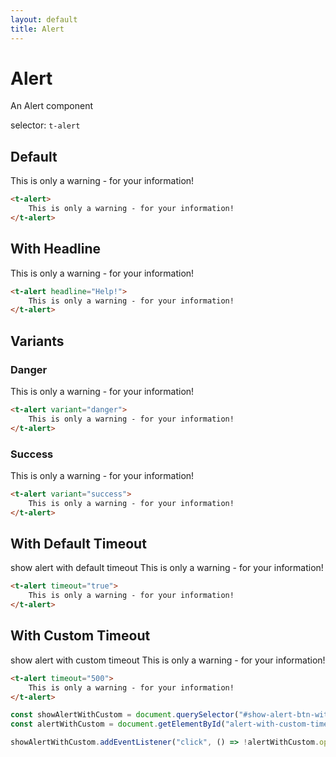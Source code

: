 ```yaml
---
layout: default
title: Alert
---
```


# Alert

An Alert component

selector: `t-alert`

## Default

<div class="demo-container">
	<t-alert id="alert-without-timeout" opened="true">
		This is only a warning - for your information!
	</t-alert>
</div>

```html
<t-alert>
    This is only a warning - for your information!
</t-alert>
```

## With Headline

<div class="demo-container">
	<t-alert headline="Help!" opened="true">
			This is only a warning - for your information!
	</t-alert>
</div>

```html
<t-alert headline="Help!">
    This is only a warning - for your information!
</t-alert>
```

## Variants

### Danger

<div class="demo-container">
	<t-alert variant="danger" opened="true">
			This is only a warning - for your information!
	</t-alert>
</div>

```html
<t-alert variant="danger">
    This is only a warning - for your information!
</t-alert>
```

### Success

<div class="demo-container">
	<t-alert variant="success" opened="true">
			This is only a warning - for your information!
	</t-alert>
</div>

```html
<t-alert variant="success">
    This is only a warning - for your information!
</t-alert>
```

## With Default Timeout

<div class="demo-container">
	<t-button id="show-alert-btn-with-default-timeout">
		show alert with default timeout
	</t-button>
	<t-alert id="alert-with-default-timeout" timeout="true">
		This is only a warning - for your information!
	</t-alert>
</div>

<script>
	const showAlert = document.querySelector(
		"#show-alert-btn-with-default-timeout"
	);
	const alert = document.getElementById("alert-with-default-timeout");
	showAlert.addEventListener("click", () => !alert.opened && alert.open());
</script>

```html
<t-alert timeout="true">
    This is only a warning - for your information!
</t-alert>
```

## With Custom Timeout

<div class="demo-container">
	<t-button id="show-alert-btn-with-custom-timeout">
		show alert with custom timeout
	</t-button>
	<t-alert id="alert-with-custom-timeout" timeout="500">
		This is only a warning - for your information!
	</t-alert>
</div>

<script>
	const showAlertWithCustom = document.querySelector(
		"#show-alert-btn-with-custom-timeout"
	);
	const alertWithCustom = document.getElementById(
		"alert-with-custom-timeout"
	);
	showAlertWithCustom.addEventListener(
		"click",
		() => !alertWithCustom.opened && alertWithCustom.open()
	);
</script>

```html
<t-alert timeout="500">
    This is only a warning - for your information!
</t-alert>
```
```javascript
const showAlertWithCustom = document.querySelector("#show-alert-btn-with-custom-timeout");
const alertWithCustom = document.getElementById("alert-with-custom-timeout");

showAlertWithCustom.addEventListener("click", () => !alertWithCustom.opened && alertWithCustom.open());
```
